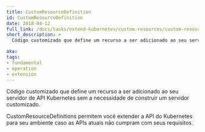 ```yaml
---
title: CustomResourceDefinition
id: CustomResourceDefinition
date: 2018-04-12
full_link: /docs/tasks/extend-kubernetes/custom-resources/custom-resource-definitions/
short_description: >
  Código customizado que define um recurso a ser adicionado ao seu servidor de API Kubernetes sem a necessidade de construir um servidor customizado.

aka: 
tags:
- fundamental
- operation
- extension
---
```

 Código customizado que define um recurso a ser adicionado ao seu servidor de API Kubernetes sem a necessidade de construir um servidor customizado.

<!--more-->

CustomResourceDefinitions permitem você extender a API do Kubernetes para seu ambiente caso as APIs atuais não cumpram com seus requisitos.

